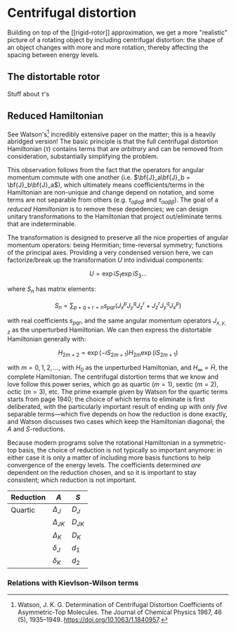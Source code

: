 # Centrifugal distortion

Building on top of the [[rigid-rotor]] approximation, we get a more "realistic" picture of a rotating object by including centrifugal distortion: the shape of an object changes with more and more rotation, thereby affecting the spacing between energy levels.

## The distortable rotor

Stuff about $\tau$'s
## Reduced Hamiltonian

See Watson's[^1] incredibly extensive paper on the matter; this is a heavily abridged version! The basic principle is that the full centrifugal distortion Hamiltonian ($\tau$) contains terms that are *arbitrary* and can be removed from consideration, substantially simplifying the problem.

This observation follows from the fact that the operators for angular momentum commute with one another (i.e. $\bf{J}_a\bf{J}_b = \bf{J}_b\bf{J}_a$), which ultimately means coefficients/terms in the Hamiltonian are non-unique and change depend on notation, and some terms are not separable from others (e.g. $\tau_{\alpha\beta\alpha\beta}$ and $\tau_{\alpha\alpha\beta\beta}$). The goal of a *reduced Hamiltonian* is to remove these depedencies; we can design unitary transformations to the Hamiltonian that project out/eliminate terms that are indeterminable. 

The transformation is designed to preserve all the nice properties of angular momentum operators: being Hermitian; time-reversal symmetry; functions of the principal axes. Providing a very condensed version here, we can factorize/break up the transformation $U$ into individual components:

$$U=\exp{iS_1}\exp{iS_3}\ldots$$

where $S_n$ has matrix elements:

$$S_n = \sum_{p+q+r=n} s_{pqr}(J_x^pJ_y^qJ_z^r + J_z^rJ_y^qJ_x^p)$$

with real coefficients $s_{pqr}$, and the same angular momentum operators $J_{x,y,z}$ as the unperturbed Hamiltonian. We can then express the distortable Hamiltonian generally with:

$$H_{2m+2} = \exp(-iS_{2m+1})H_{2m}\exp(iS_{2m+1})$$

with $m=0,1,2,\ldots$, with $H_0$ as the unperturbed Hamiltonian, and $H_\infty=\tilde{H}$, the complete Hamiltonian. The centrifugal distortion terms that we know and love follow this power series, which go as quartic ($m=1$), sextic ($m=2$), octic ($m=3$), etc. The prime example given by Watson for the quartic terms starts from page 1940; the choice of which terms to eliminate is first deliberated, with the particularly important result of ending up with only *five* separable terms&mdash;which five depends on how the reduction is done exactly, and Watson discusses two cases which keep the Hamiltonian diagonal; the $A$ and $S$-reductions.

Because modern programs solve the rotational Hamiltonian in a symmetric-top basis, the choice of reduction is not typically so important anymore: in either case it is only a matter of including more basis functions to help convergence of the energy levels. The coefficients determined *are* dependent on the reduction chosen, and so it is important to stay consistent; which reduction is not important.

|Reduction | $A$  | $S$  |
|---|---|---|
| Quartic |  $\Delta_J$ |  $D_J$ |
| | $\Delta_{JK}$ | $D_{JK}$ |
| | $\Delta_{K}$ | $D_K$ |
| | $\delta_J$ | $d_1$ |
| | $\delta_K$ | $d_2$ |

### Relations with Kievlson-Wilson terms



[^1]: Watson, J. K. G. Determination of Centrifugal Distortion Coefficients of Asymmetric‐Top Molecules. The Journal of Chemical Physics 1967, 46 (5), 1935–1949. https://doi.org/10.1063/1.1840957.
